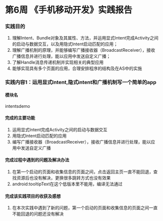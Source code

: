 # 第6周 《手机移动开发》实践报告
### 实践目的
1. 理解Intent、Bundle对象及其属性、方法，并运用显式Intent完成Activity之间的启动与数据交互，以及用隐式Intent启动匹配的应用；
2. 理解广播机制的原理，并能够编写广播接收器（BroadcastReceiver），接收广播信息并进行处理，能以应用中发送自定义广播；
3. 了解Handle消息传递机制并实现相关的典型应用
4. 能够实现具有多个页面的应用，合理安排程序的结构及在AS中的实施
### 实践内容1：运用显式Intent,隐式intent和广播机制写一个简单的app
#### 模块名
intentsdemo
#### 完成的主要功能
1. 运用显式Intent完成Activity之间的启动与数据交互
2. 用隐式Intent启动匹配的应用 
3. 编写广播接收器（BroadcastReceiver），接收广播信息并进行处理，能以应用中发送自定义广播
#### 完成过程中遇到的问题及解决办法
1. 在第一个启动的页面和收集信息的页面之间，点击返回主页一直不能回退，查找资源后也没有解决，更换很多跳转方式也没有效果
2. android:tooltipText在这个低版本里不能用，编译无法通过
#### 完成该实践项目的收获及感想
1. 在本次实践中遇到了新的问题，第一个启动的页面和收集信息的页面之间一直不能回退的问题还没有解决
